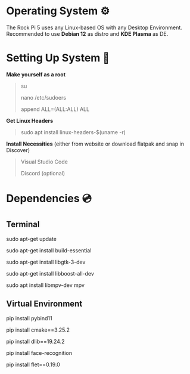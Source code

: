 # Operating System ⚙️
The Rock Pi 5 uses any Linux-based OS with any Desktop Environment. Recommended to use __Debian 12__ as distro and __KDE Plasma__ as DE.

# Setting Up System 🔧
**Make yourself as a root**
> su
> 
> nano /etc/sudoers
> 
> append <username> ALL=(ALL:ALL) ALL

**Get Linux Headers**
> sudo apt install linux-headers-$(uname -r)

**Install Necessities** (either from website or download flatpak and snap in Discover)
> Visual Studio Code
> 
> Discord (optional)

# Dependencies 💿
## **Terminal**

sudo apt-get update

sudo apt-get install build-essential

sudo apt-get install libgtk-3-dev

sudo apt-get install libboost-all-dev

sudo apt install libmpv-dev mpv

## **Virtual  Environment**

pip install pybind11

pip install cmake==3.25.2

pip install dlib==19.24.2

pip install face-recognition

pip install flet==0.19.0
